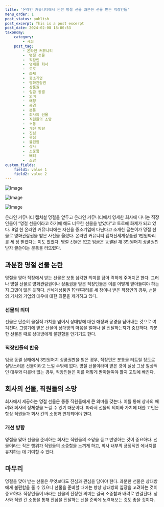 ```yaml
---
title: '온라인 커뮤니티에서 논란 명절 선물 과분한 선물 받은 직장인들'
menu_order: 1
post_status: publish
post_excerpt: This is a post excerpt
post_date: 2024-02-08 18:00:53
taxonomy:
    category:
        - 사회
    post_tag:
        - 온라인 커뮤니티
        -  명절 선물
        -  직장인
        -  영세한 회사
        -  토로
        -  화제
        -  중소기업
        -  영화관람권
        -  상품권
        -  임금 동결
        -  의미
        -  애정
        -  공경
        -  분통
        -  회사의 선물
        -  직원들의 소망
        -  소통
        -  개선 방향
        -  진심
        -  관심
        -  불편함
        -  상사
        -  소중함
        -  배려
        -  소망
custom_fields:
    field1: value 1
    field2: value 2
---
```


![Image](https://imgnews.pstatic.net/image/005/2024/02/08/2024020807110436645_1707343864_0019146872_20240208102301582.jpg?type=w647)

![Image](https://imgnews.pstatic.net/image/005/2024/02/08/2024020807153136648_1707344131_0019146872_20240208102301587.jpg?type=w647)

![Image](https://imgnews.pstatic.net/image/005/2024/02/08/2024020807144236647_1707344082_0019146872_20240208102301592.jpg?type=w647)

온라인 커뮤니티 캡처설 명절을 앞두고 온라인 커뮤니티에서 영세한 회사에 다니는 직장인들이 “명절 선물이라고 하기에 해도 너무한 선물을 받았다”고 토로해 화제가 되고 있다. 8일 한 온라인 커뮤니티에는 자신을 중소기업에 다닌다고 소개한 글쓴이가 명절 선물로 영화관람권을 받은 사진을 올렸다. 온라인 커뮤니티 캡처신세계상품권 1만원짜리를 세 장 받았다는 이도 있었다. 명절 선물은 없고 임금은 동결된 채 3만원어치 상품권만 받자 글쓴이는 분통을 터뜨렸다.
## 과분한 명절 선물 논란
명절을 맞아 직장에서 받는 선물은 보통 심각한 의미를 담아 격하게 주어지곤 한다. 그러나 명절 선물로 영화관람권이나 상품권을 받은 직장인들은 이를 어떻게 받아들여야 하는지 고민이 많은 듯하다. 신세계상품권 1만원짜리를 세 장이나 받은 직장인의 경우, 선물의 가치와 기업의 대우에 대한 의문을 제기하고 있다.
### 선물의 의미
선물은 단순히 물질적 가치를 넘어서 상대방에 대한 애정과 공경을 담아내는 것으로 여겨진다. 그렇기에 받은 선물이 상대방의 마음을 얼마나 잘 전달하는지가 중요하다. 과분한 선물은 때로 상대방에게 불편함을 안기기도 한다.
### 직장인들의 반응
임금 동결 상태에서 3만원어치 상품권만을 받은 경우, 직장인은 분통을 터트릴 정도로 실망스러운 선물이라고 느낄 수밖에 없다. 명절 선물이라며 받은 것이 실상 그냥 일상적인 대우와 다를바 없는 경우, 직장인들은 이를 어떻게 받아들여야 할지 고민에 빠진다.
## 회사의 선물, 직원들의 소망
회사에서 제공하는 명절 선물은 종종 직원들에게 큰 의미를 갖는다. 이를 통해 상사의 배려와 회사의 정체성을 느낄 수 있기 때문이다. 따라서 선물의 의미와 가치에 대한 고민은 항상 직원들과 회사 간의 소통과 연계되어야 한다.
### 개선 방향
명절을 맞아 선물을 준비하는 회사는 직원들의 소망을 듣고 반영하는 것이 중요하다. 선물이라는 작은 행위가 직원들의 소중함을 느끼게 하고, 회사 내부의 긍정적인 에너지를 유지하는 데 기여할 수 있다.
## 마무리
명절을 맞아 받는 선물은 무엇보다도 진심과 관심을 담아야 한다. 과분한 선물은 상대방에게 불편함을 줄 수 있으니 선물을 준비할 때에는 항상 상대방의 입장을 고려하는 것이 중요하다. 직장인들이 바라는 선물의 진정한 의미는 결국 소중함과 배려로 연결된다. 상사와 직원 간 소통을 통해 진심을 전달하는 선물 준비에 노력해보는 것도 좋을 것이다.
